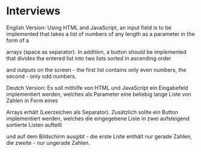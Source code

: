 # Interviews

English Version: 
Using HTML and JavaScript, an input field is to be implemented that takes a list of numbers of any length as a parameter in the form of a

arrays (space as separator). In addition, a button should be implemented that divides the entered list into two lists sorted in ascending order

and outputs on the screen - the first list contains only even numbers, the second - only odd numbers.

Deutch Version: 
Es soll mithilfe von HTML und JavaScript ein Eingabefeld implementiert werden, welches als Parameter eine beliebig lange Liste von Zahlen in Form eines

Arrays erhält (Leerzeichen als Separator). Zusätzlich sollte ein Button implementiert werden, welches die eingegebene Liste in zwei aufsteigend sortierte Listen aufteilt

und auf dem Bildschirm ausgibt - die erste Liste enthält nur gerade Zahlen, die zweite - nur ungerade Zahlen.
